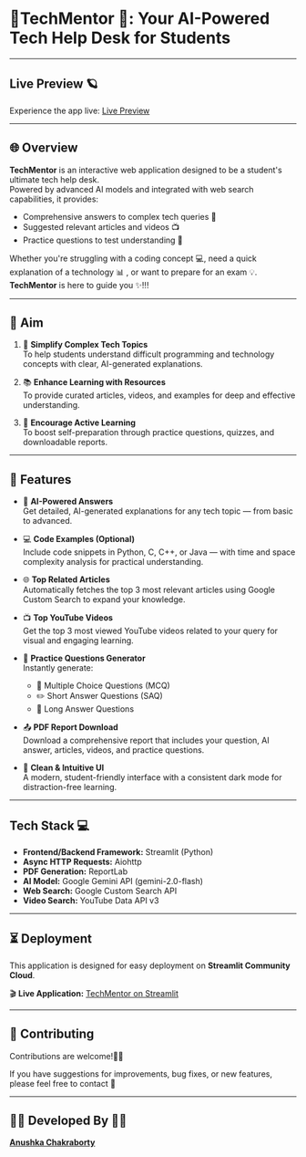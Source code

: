 # 📝TechMentor 📝:  Your AI-Powered Tech Help Desk for Students 
---


## Live Preview 🪐
Experience the app live: [Live Preview](https://tech-mentor-app-k8szevckmur245i22lc4b2.streamlit.app/)


--- 
## 🌐 Overview 

**TechMentor** is an interactive web application designed to be a student's ultimate tech help desk.  
Powered by advanced AI models and integrated with web search capabilities, it provides:

- Comprehensive answers to complex tech queries 🤖  
- Suggested relevant articles and videos 📺  
- Practice questions to test understanding 🧠  

Whether you're struggling with a coding concept 💻, need a quick explanation of a technology 📊 , or want to prepare for an exam 💡.
                   **TechMentor** is here to guide you ✨!!!

---
## 🎯 Aim

1. 💬 **Simplify Complex Tech Topics**  
   To help students understand difficult programming and technology concepts with clear, AI-generated explanations.

2. 📚 **Enhance Learning with Resources**  
   To provide curated articles, videos, and examples for deep and effective understanding.

3. 🧠 **Encourage Active Learning**  
   To boost self-preparation through practice questions, quizzes, and downloadable reports.
 --- 
 
## 🚀 Features

- 🤖 **AI-Powered Answers**  
  Get detailed, AI-generated explanations for any tech topic — from basic to advanced.

- 💻 **Code Examples (Optional)**  
  Include code snippets in Python, C, C++, or Java — with time and space complexity analysis for practical understanding.

- 🌐 **Top Related Articles**  
  Automatically fetches the top 3 most relevant articles using Google Custom Search to expand your knowledge.

- 📺 **Top YouTube Videos**  
  Get the top 3 most viewed YouTube videos related to your query for visual and engaging learning.

- 📝 **Practice Questions Generator**  
  Instantly generate:
  - 📘 Multiple Choice Questions (MCQ)  
  - ✏️ Short Answer Questions (SAQ)  
  - 📄 Long Answer Questions  

- 📤 **PDF Report Download**  
  Download a comprehensive report that includes your question, AI answer, articles, videos, and practice questions.

- 🌙 **Clean & Intuitive UI**  
  A modern, student-friendly interface with a consistent dark mode for distraction-free learning.


---

##  Tech Stack 💻

- **Frontend/Backend Framework:** Streamlit (Python)  
- **Async HTTP Requests:** Aiohttp  
- **PDF Generation:** ReportLab  
- **AI Model:** Google Gemini API (gemini-2.0-flash)  
- **Web Search:** Google Custom Search API  
- **Video Search:** YouTube Data API v3

---
##  ⏳ Deployment 

This application is designed for easy deployment on **Streamlit Community Cloud**.

🎬 **Live Application:** [TechMentor on Streamlit](https://tech-mentor-app-k8szevckmur245i22lc4b2.streamlit.app/)

---


## 🤝 Contributing 

Contributions are welcome!🫶🏻

If you have suggestions for improvements, bug fixes, or new features, please feel free to contact 💌

---

## 🧑‍💻 Developed By 👩‍💻

[**Anushka Chakraborty**](https://www.linkedin.com/in/anushka-chakraborty-006881311/)

